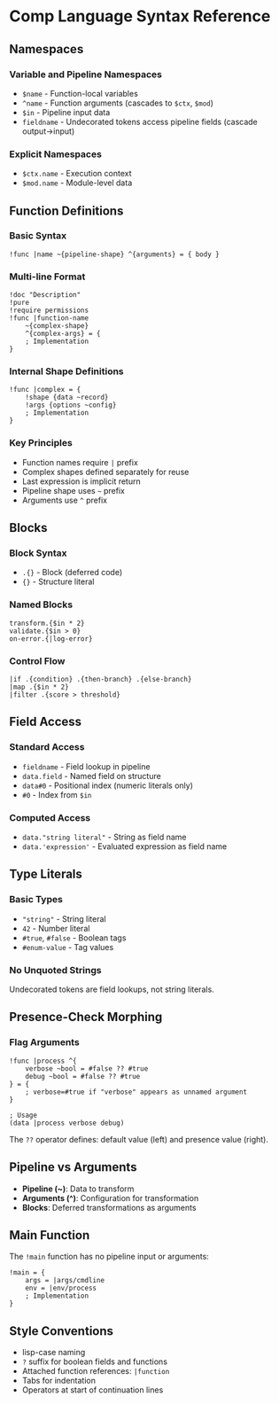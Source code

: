 # Comp Language Syntax Reference

## Namespaces

### Variable and Pipeline Namespaces
- `$name` - Function-local variables
- `^name` - Function arguments (cascades to `$ctx`, `$mod`)
- `$in` - Pipeline input data
- `fieldname` - Undecorated tokens access pipeline fields (cascade output→input)

### Explicit Namespaces
- `$ctx.name` - Execution context
- `$mod.name` - Module-level data

## Function Definitions

### Basic Syntax
```comp
!func |name ~{pipeline-shape} ^{arguments} = { body }
```

### Multi-line Format
```comp
!doc "Description"
!pure
!require permissions
!func |function-name 
    ~{complex-shape} 
    ^{complex-args} = {
    ; Implementation
}
```

### Internal Shape Definitions
```comp
!func |complex = {
    !shape {data ~record}
    !args {options ~config}
    ; Implementation
}
```

### Key Principles
- Function names require `|` prefix
- Complex shapes defined separately for reuse
- Last expression is implicit return
- Pipeline shape uses `~` prefix
- Arguments use `^` prefix

## Blocks

### Block Syntax
- `.{}` - Block (deferred code)
- `{}` - Structure literal

### Named Blocks
```comp
transform.{$in * 2}
validate.{$in > 0}
on-error.{|log-error}
```

### Control Flow
```comp
|if .{condition} .{then-branch} .{else-branch}
|map .{$in * 2}
|filter .{score > threshold}
```

## Field Access

### Standard Access
- `fieldname` - Field lookup in pipeline
- `data.field` - Named field on structure
- `data#0` - Positional index (numeric literals only)
- `#0` - Index from `$in`

### Computed Access
- `data."string literal"` - String as field name
- `data.'expression'` - Evaluated expression as field name

## Type Literals

### Basic Types
- `"string"` - String literal
- `42` - Number literal  
- `#true`, `#false` - Boolean tags
- `#enum-value` - Tag values

### No Unquoted Strings
Undecorated tokens are field lookups, not string literals.

## Presence-Check Morphing

### Flag Arguments
```comp
!func |process ^{
    verbose ~bool = #false ?? #true
    debug ~bool = #false ?? #true
} = {
    ; verbose=#true if "verbose" appears as unnamed argument
}

; Usage
(data |process verbose debug)
```

The `??` operator defines: default value (left) and presence value (right).

## Pipeline vs Arguments

- **Pipeline (~)**: Data to transform
- **Arguments (^)**: Configuration for transformation
- **Blocks**: Deferred transformations as arguments

## Main Function

The `!main` function has no pipeline input or arguments:
```comp
!main = {
    args = |args/cmdline
    env = |env/process
    ; Implementation
}
```

## Style Conventions

- lisp-case naming
- `?` suffix for boolean fields and functions
- Attached function references: `|function`
- Tabs for indentation
- Operators at start of continuation lines